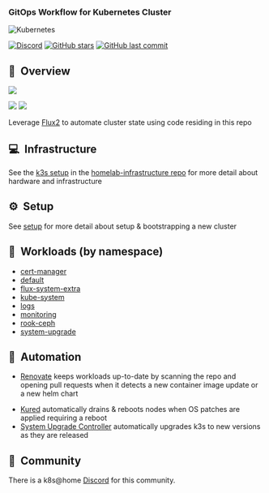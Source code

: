 ### GitOps Workflow for Kubernetes Cluster
![Kubernetes](https://i.imgur.com/p1RzXjQ.png)

[![Discord](https://img.shields.io/badge/discord-chat-7289DA.svg?maxAge=60&style=flat-square)](https://discord.gg/7PbmHRK)    [![GitHub stars](https://img.shields.io/github/stars/billimek/k8s-gitops?color=green&style=flat-square)](https://github.com/billimek/k8s-gitops/stargazers)    [![GitHub last commit](https://img.shields.io/github/last-commit/billimek/k8s-gitops?color=purple&style=flat-square)](https://github.com/billimek/k8s-gitops/commits/main)

## :book:&nbsp; Overview
![](https://i.imgur.com/7w7F5T8.png)

![](https://i.imgur.com/fjFnpKq.png)
![](https://i.imgur.com/g17Czsl.png)

Leverage [Flux2](https://github.com/fluxcd/flux2) to automate cluster state using code residing in this repo

## :computer:&nbsp; Infrastructure

See the [k3s setup](https://github.com/billimek/homelab-infrastructure/tree/master/k3s) in the [homelab-infrastructure repo](https://github.com/billimek/homelab-infrastructure) for more detail about hardware and infrastructure

## :gear:&nbsp; Setup

See [setup](setup/README.md) for more detail about setup & bootstrapping a new cluster

## :wrench:&nbsp; Workloads (by namespace)

* [cert-manager](cert-manager/)
* [default](default/)
* [flux-system-extra](flux-system-extra/)
* [kube-system](kube-system/)
* [logs](logs/)
* [monitoring](monitoring/)
* [rook-ceph](rook-ceph/)
* [system-upgrade](system-upgrade/)

## :robot:&nbsp; Automation

* [Renovate](https://github.com/renovatebot/renovate) keeps workloads up-to-date by scanning the repo and opening pull requests when it detects a new container image update or a new helm chart
- [Kured](https://github.com/weaveworks/kured) automatically drains & reboots nodes when OS patches are applied requiring a reboot
- [System Upgrade Controller](https://github.com/rancher/system-upgrade-controller) automatically upgrades k3s to new versions as they are released

## :handshake:&nbsp; Community

There is a k8s@home [Discord](https://discord.gg/7PbmHRK) for this community.
